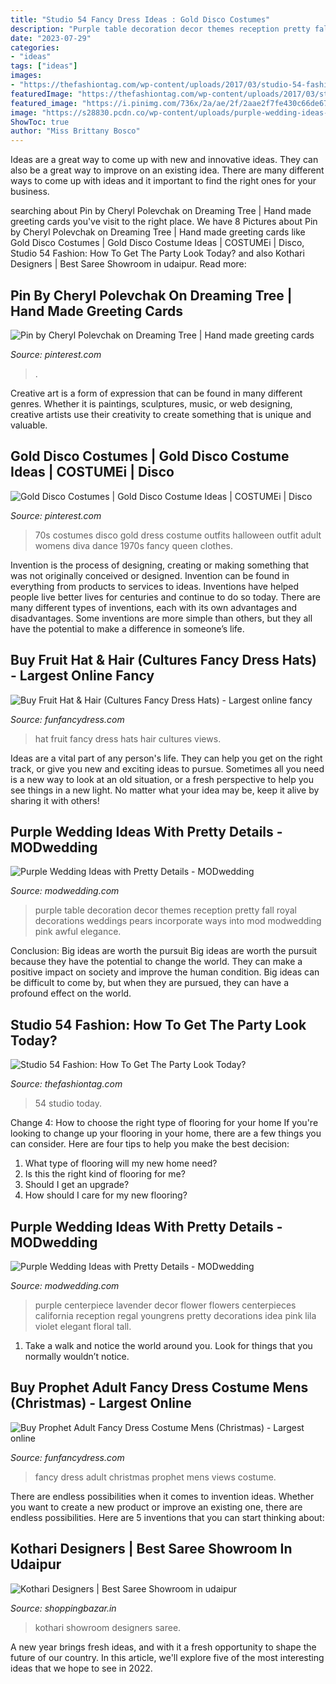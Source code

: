 ```yaml
---
title: "Studio 54 Fancy Dress Ideas : Gold Disco Costumes"
description: "Purple table decoration decor themes reception pretty fall royal decorations weddings pears incorporate ways into mod modwedding pink awful elegance"
date: "2023-07-29"
categories:
- "ideas"
tags: ["ideas"]
images:
- "https://thefashiontag.com/wp-content/uploads/2017/03/studio-54-fashion-32.jpg"
featuredImage: "https://thefashiontag.com/wp-content/uploads/2017/03/studio-54-fashion-32.jpg"
featured_image: "https://i.pinimg.com/736x/2a/ae/2f/2aae2f7fe430c66de670f86478767d04.jpg"
image: "https://s28830.pcdn.co/wp-content/uploads/purple-wedding-ideas-6-12042015-km.jpg"
ShowToc: true
author: "Miss Brittany Bosco"
---
```



Ideas are a great way to come up with new and innovative ideas. They can also be a great way to improve on an existing idea. There are many different ways to come up with ideas and it important to find the right ones for your business.

	

		
searching about Pin by Cheryl Polevchak on Dreaming Tree | Hand made greeting cards you've visit to the right place. We have 8 Pictures about Pin by Cheryl Polevchak on Dreaming Tree | Hand made greeting cards like Gold Disco Costumes | Gold Disco Costume Ideas | COSTUMEi | Disco, Studio 54 Fashion: How To Get The Party Look Today? and also Kothari Designers | Best Saree Showroom in udaipur. Read more:
		
    
## Pin By Cheryl Polevchak On Dreaming Tree | Hand Made Greeting Cards

<img loading=lazy src="https://i.pinimg.com/736x/2a/ae/2f/2aae2f7fe430c66de670f86478767d04.jpg" onerror="this.onerror=null;this.src='https://tse1.mm.bing.net/th?id=OIP.98kicmXLny2RGCjpIcqIbAHaFj&amp;pid=15.1';" alt="Pin by Cheryl Polevchak on Dreaming Tree | Hand made greeting cards">

_Source: pinterest.com_

>. 

	

Creative art is a form of expression that can be found in many different genres. Whether it is paintings, sculptures, music, or web designing, creative artists use their creativity to create something that is unique and valuable.

    
## Gold Disco Costumes | Gold Disco Costume Ideas | COSTUMEi | Disco

<img loading=lazy src="https://i.pinimg.com/736x/47/61/32/476132f247d3194d9a7d79f9f2ddd5e1--disco-outfits-gold-dress.jpg" onerror="this.onerror=null;this.src='https://tse1.mm.bing.net/th?id=OIP.g3UsK-NsnYS1YV3sE4kX1wHaMg&amp;pid=15.1';" alt="Gold Disco Costumes | Gold Disco Costume Ideas | COSTUMEi | Disco">

_Source: pinterest.com_

>70s costumes disco gold dress costume outfits halloween outfit adult womens diva dance 1970s fancy queen clothes. 

	

Invention is the process of designing, creating or making something that was not originally conceived or designed. Invention can be found in everything from products to services to ideas. Inventions have helped people live better lives for centuries and continue to do so today. There are many different types of inventions, each with its own advantages and disadvantages. Some inventions are more simple than others, but they all have the potential to make a difference in someone’s life.

    
## Buy Fruit Hat &amp; Hair (Cultures Fancy Dress Hats) - Largest Online Fancy

<img loading=lazy src="https://www.funfancydress.com/media/catalog/product/cache/1/image/1200x/040ec09b1e35df139433887a97daa66f/B/R/BRISBH387.jpg" onerror="this.onerror=null;this.src='https://tse4.mm.bing.net/th?id=OIP.x-kquEtdEU2g6uNLUrrH0gAAAA&amp;pid=15.1';" alt="Buy Fruit Hat &amp; Hair (Cultures Fancy Dress Hats) - Largest online fancy">

_Source: funfancydress.com_

>hat fruit fancy dress hats hair cultures views. 

	

Ideas are a vital part of any person's life. They can help you get on the right track, or give you new and exciting ideas to pursue. Sometimes all you need is a new way to look at an old situation, or a fresh perspective to help you see things in a new light. No matter what your idea may be, keep it alive by sharing it with others!

    
## Purple Wedding Ideas With Pretty Details - MODwedding

<img loading=lazy src="https://www.modwedding.com/wp-content/uploads/purple-wedding-ideas-4-12042015-km.jpg" onerror="this.onerror=null;this.src='https://tse2.mm.bing.net/th?id=OIP._AvBREH5p7HQbl84iGXJmAHaLH&amp;pid=15.1';" alt="Purple Wedding Ideas with Pretty Details - MODwedding">

_Source: modwedding.com_

>purple table decoration decor themes reception pretty fall royal decorations weddings pears incorporate ways into mod modwedding pink awful elegance. 

	

Conclusion: Big ideas are worth the pursuit
Big ideas are worth the pursuit because they have the potential to change the world. They can make a positive impact on society and improve the human condition. Big ideas can be difficult to come by, but when they are pursued, they can have a profound effect on the world.

    
## Studio 54 Fashion: How To Get The Party Look Today?

<img loading=lazy src="https://thefashiontag.com/wp-content/uploads/2017/03/studio-54-fashion-32.jpg" onerror="this.onerror=null;this.src='https://tse1.mm.bing.net/th?id=OIP.KtWYdhD3hUb0c-GwyAk4PAHaLH&amp;pid=15.1';" alt="Studio 54 Fashion: How To Get The Party Look Today?">

_Source: thefashiontag.com_

>54 studio today. 

	

Change 4: How to choose the right type of flooring for your home
If you're looking to change up your flooring in your home, there are a few things you can consider. Here are four tips to help you make the best decision: 
1. What type of flooring will my new home need?
2. Is this the right kind of flooring for me?
3. Should I get an upgrade?
4. How should I care for my new flooring?

    
## Purple Wedding Ideas With Pretty Details - MODwedding

<img loading=lazy src="https://s28830.pcdn.co/wp-content/uploads/purple-wedding-ideas-6-12042015-km.jpg" onerror="this.onerror=null;this.src='https://tse4.mm.bing.net/th?id=OIP.ZKWUrIu5G1zB_RmYEZXOLwHaLH&amp;pid=15.1';" alt="Purple Wedding Ideas with Pretty Details - MODwedding">

_Source: modwedding.com_

>purple centerpiece lavender decor flower flowers centerpieces california reception regal youngrens pretty decorations idea pink lila violet elegant floral tall. 

	

1. Take a walk and notice the world around you. Look for things that you normally wouldn’t notice.

    
## Buy Prophet Adult Fancy Dress Costume Mens (Christmas) - Largest Online

<img loading=lazy src="https://www.funfancydress.com/media/catalog/product/cache/1/image/1200x/040ec09b1e35df139433887a97daa66f/S/A/SANC_4421_b.jpg" onerror="this.onerror=null;this.src='https://tse1.mm.bing.net/th?id=OIP.UDEVjqAOY3Hjy485fqJs1gHaM3&amp;pid=15.1';" alt="Buy Prophet Adult Fancy Dress Costume Mens (Christmas) - Largest online">

_Source: funfancydress.com_

>fancy dress adult christmas prophet mens views costume. 

	

There are endless possibilities when it comes to invention ideas. Whether you want to create a new product or improve an existing one, there are endless possibilities. Here are 5 inventions that you can start thinking about: 

    
## Kothari Designers | Best Saree Showroom In Udaipur

<img loading=lazy src="https://www.shoppingbazar.in/uploads/images/bf19b896865105d60e8199e70498d58c1472807663.jpg" onerror="this.onerror=null;this.src='https://tse1.mm.bing.net/th?id=OIP.q7SSQ_OQDJC2tdSNV9KYvgHaE8&amp;pid=15.1';" alt="Kothari Designers | Best Saree Showroom in udaipur">

_Source: shoppingbazar.in_

>kothari showroom designers saree. 

	

A new year brings fresh ideas, and with it a fresh opportunity to shape the future of our country.  In this article, we'll explore five of the most interesting ideas that we hope to see in 2022. 

